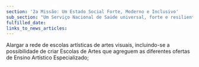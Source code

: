 ```yaml
---
section: '2a Missão: Um Estado Social Forte, Moderno e Inclusivo'
sub_section: "Um Serviço Nacional de Saúde universal, forte e resiliente"
fulfilled_date:
links_to_news_articles:
---
```


Alargar a rede de escolas artísticas de artes visuais, incluindo-se a possibilidade de criar Escolas de Artes que agreguem as diferentes ofertas de Ensino Artístico Especializado;